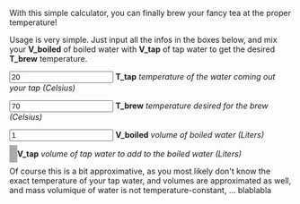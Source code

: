 With this simple calculator, you can finally brew your fancy tea at the proper temperature! 

<!--more-->

Usage is very simple. Just input all the infos in the boxes below, and mix your **V_boiled** of boiled water with **V_tap** of tap water to get the desired **T_brew** temperature.

<input name="T_tap" class="water-temperature-tea" type="text" value="20" /> **T_tap** *temperature of the water coming out your tap (Celsius)*

<input name="T_brew" class="water-temperature-tea" type="text" value="70" /> **T_brew** *temperature desired for the brew (Celsius)*

<input name="V_boiled" class="water-temperature-tea" type="text" value="1"/> **V_boiled** *volume of boiled water (Liters)*

<span id="V_tap" style="font-weight:bold;padding:0.5em;background-color:#aaa"></span> **V_tap** *volume of tap water to add to the boiled water (Liters)*

Of course this is a bit approximative, as you most likely don't know the exact temperature of your tap water, and volumes are approximated as well, and mass volumique of water is not temperature-constant, ... blablabla 

<script type="text/javascript">
console.log('BLABLAB')
  // T_tap : temperature of tap water
  // T_brew : final temperature desired
  // V_boiled : volume of boiled water
  var calculate = function(T_tap, T_brew, V_boiled) {
    return V_boiled *  (100 - T_brew) / (T_brew - T_tap)
  }

  var refresh = function() {
    var T_tap = parseFloat(document.querySelector('input[name="T_tap"]').value)
      , T_brew = parseFloat(document.querySelector('input[name="T_brew"]').value)
      , V_boiled = parseFloat(document.querySelector('input[name="V_boiled"]').value)
      , V_tap = calculate(T_tap, T_brew, V_boiled)

    document.querySelector('#V_tap').innerHTML = '' + Math.round(V_tap * 1000) / 1000
  }

  refresh()
  document.querySelector('input.water-temperature-tea').onkeyup = refresh

</script>
